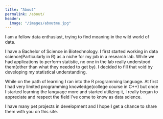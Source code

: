 ```yaml
---
title: "About"
permalink: /about/
header:
  image: "/images/aboutme.jpg"
---
```


I am a fellow data enthusiast, trying to find meaning in the wild world of data.

I have a Bachelor of Science in Biotechnology. I first started working in data science(Particularly in R) as a niche for my job in a research lab. While we had applications to perform statistic, no one in the lab really understood them(other than what they needed to get by). I decided to fill that void by developing my statistical understanding.


While on the path of learning I ran into the R programming language. At first I had very limited programming knowledge(college course in C++) but once I started learning the language more and started utilizing it, I really began to appreciate and respect the field I've come to know as data science.

I have many pet projects in development and I hope I get a chance to share them with you on this site.